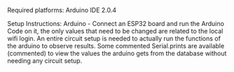 Required platforms:
Arduino IDE 2.0.4

Setup Instructions:
Arduino - Connect an ESP32 board and run the Arduino Code on it, 
the only values that need to be changed are related to the local wifi login.
An entire circuit setup is needed to actually run the functions of the arduino to observe results.
Some commented Serial.prints are available (commented) to view the values the arduino gets from the database without needing any circuit setup.
